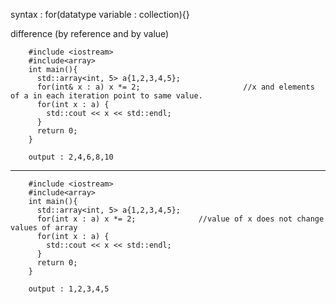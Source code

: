 syntax : 
          for(datatype variable : collection){}

difference (by reference and by value)

        #include <iostream>
        #include<array>
        int main(){
          std::array<int, 5> a{1,2,3,4,5};
          for(int& x : a) x *= 2;                       //x and elements of a in each iteration point to same value.
          for(int x : a) {
            std::cout << x << std::endl;
          }
          return 0;
        }

        output : 2,4,6,8,10

---
        #include <iostream>
        #include<array>
        int main(){
          std::array<int, 5> a{1,2,3,4,5};
          for(int x : a) x *= 2;              //value of x does not change values of array
          for(int x : a) {
            std::cout << x << std::endl;
          }
          return 0;
        }

        output : 1,2,3,4,5        
